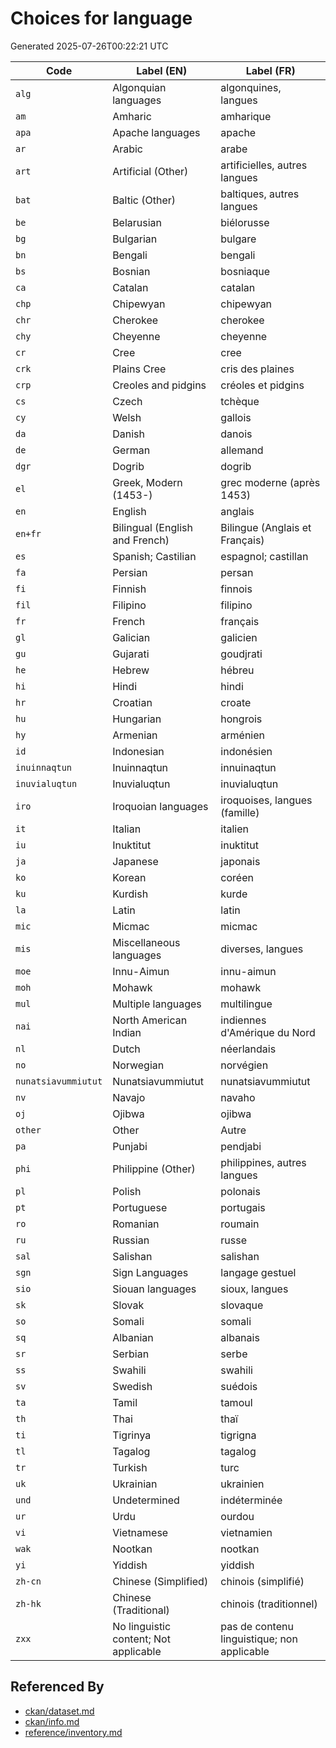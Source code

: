 # Choices for language

Generated 2025-07-26T00:22:21 UTC

| Code | Label (EN) | Label (FR) |
|------|------------|------------|
| `alg` | Algonquian languages | algonquines, langues |
| `am` | Amharic | amharique |
| `apa` | Apache languages | apache |
| `ar` | Arabic | arabe |
| `art` | Artificial (Other) | artificielles, autres langues |
| `bat` | Baltic (Other) | baltiques, autres langues |
| `be` | Belarusian | biélorusse |
| `bg` | Bulgarian | bulgare |
| `bn` | Bengali | bengali |
| `bs` | Bosnian | bosniaque |
| `ca` | Catalan | catalan |
| `chp` | Chipewyan | chipewyan |
| `chr` | Cherokee | cherokee |
| `chy` | Cheyenne | cheyenne |
| `cr` | Cree | cree |
| `crk` | Plains Cree | cris des plaines |
| `crp` | Creoles and pidgins | créoles et pidgins |
| `cs` | Czech | tchèque |
| `cy` | Welsh | gallois |
| `da` | Danish | danois |
| `de` | German | allemand |
| `dgr` | Dogrib | dogrib |
| `el` | Greek, Modern (1453-) | grec moderne (après 1453) |
| `en` | English | anglais |
| `en+fr` | Bilingual (English and French) | Bilingue (Anglais et Français) |
| `es` | Spanish; Castilian | espagnol; castillan |
| `fa` | Persian | persan |
| `fi` | Finnish | finnois |
| `fil` | Filipino | filipino |
| `fr` | French | français |
| `gl` | Galician | galicien |
| `gu` | Gujarati | goudjrati |
| `he` | Hebrew | hébreu |
| `hi` | Hindi | hindi |
| `hr` | Croatian | croate |
| `hu` | Hungarian | hongrois |
| `hy` | Armenian | arménien |
| `id` | Indonesian | indonésien |
| `inuinnaqtun` | Inuinnaqtun | innuinaqtun |
| `inuvialuqtun` | Inuvialuqtun | inuvialuqtun |
| `iro` | Iroquoian languages | iroquoises, langues (famille) |
| `it` | Italian | italien |
| `iu` | Inuktitut | inuktitut |
| `ja` | Japanese | japonais |
| `ko` | Korean | coréen |
| `ku` | Kurdish | kurde |
| `la` | Latin | latin |
| `mic` | Micmac | micmac |
| `mis` | Miscellaneous languages | diverses, langues |
| `moe` | Innu-Aimun | innu-aimun |
| `moh` | Mohawk | mohawk |
| `mul` | Multiple languages | multilingue |
| `nai` | North American Indian | indiennes d'Amérique du Nord |
| `nl` | Dutch | néerlandais |
| `no` | Norwegian | norvégien |
| `nunatsiavummiutut` | Nunatsiavummiutut | nunatsiavummiutut |
| `nv` | Navajo | navaho |
| `oj` | Ojibwa | ojibwa |
| `other` | Other | Autre |
| `pa` | Punjabi | pendjabi |
| `phi` | Philippine (Other) | philippines, autres langues |
| `pl` | Polish | polonais |
| `pt` | Portuguese | portugais |
| `ro` | Romanian | roumain |
| `ru` | Russian | russe |
| `sal` | Salishan | salishan |
| `sgn` | Sign Languages | langage gestuel |
| `sio` | Siouan languages | sioux, langues |
| `sk` | Slovak | slovaque |
| `so` | Somali | somali |
| `sq` | Albanian | albanais |
| `sr` | Serbian | serbe |
| `ss` | Swahili | swahili |
| `sv` | Swedish | suédois |
| `ta` | Tamil | tamoul |
| `th` | Thai | thaï |
| `ti` | Tigrinya | tigrigna |
| `tl` | Tagalog | tagalog |
| `tr` | Turkish | turc |
| `uk` | Ukrainian | ukrainien |
| `und` | Undetermined | indéterminée |
| `ur` | Urdu | ourdou |
| `vi` | Vietnamese | vietnamien |
| `wak` | Nootkan | nootkan |
| `yi` | Yiddish | yiddish |
| `zh-cn` | Chinese (Simplified) | chinois (simplifié) |
| `zh-hk` | Chinese (Traditional) | chinois (traditionnel) |
| `zxx` | No linguistic content; Not applicable | pas de contenu linguistique; non applicable |


## Referenced By

- [ckan/dataset.md](../ckan/dataset.md)
- [ckan/info.md](../ckan/info.md)
- [reference/inventory.md](../reference/inventory.md)
